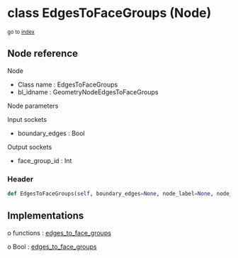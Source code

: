 # class EdgesToFaceGroups (Node)

<sub>go to [index](/docs/index.md)</sub>

## Node reference

Node
 - Class name : EdgesToFaceGroups
 - bl_idname : GeometryNodeEdgesToFaceGroups

Node parameters

Input sockets
 - boundary_edges : Bool

Output sockets
 - face_group_id : Int

### Header

``` python
def EdgesToFaceGroups(self, boundary_edges=None, node_label=None, node_color=None):
```

## Implementations

o functions : [edges_to_face_groups](/docs/GeoNodes_classes/GLOBAL.md#edges_to_face_groups)

o Bool : [edges_to_face_groups](/docs/GeoNodes_classes/Bool.md#edges_to_face_groups)


